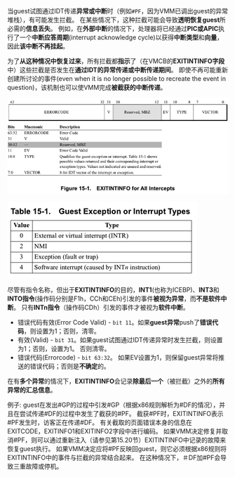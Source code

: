 

当guest试图通过IDT传递**异常或中断**时（例如`#PF`，因为VMM已调出guest的异常堆栈），有可能发生拦截。 在某些情况下，这种拦截可能会导致**透明恢复guest**所必需的**信息丢失**。 例如，在**外部中断**的情况下，处理器将已经通过**PIC或APIC**执行了一个**中断应答周期**(interrupt acknowledge cycle)以获得**中断类型**和**向量**，因此**该中断不再挂起**。

为了**从这种情况中恢复过来**，所有拦截都**指示**了（在VMCB的**EXITINTINFO字段**中）这些拦截是否发生在**通过IDT的异常传递或中断传递期间**。 即使不再可能重新创建所讨论的事件(even when it is no longer possible to recreate the event in question)，该机制也可以使VMM完成**被截获的中断传递**。

![2020-09-16-21-59-28.png](./images/2020-09-16-21-59-28.png)

![2020-09-16-22-00-21.png](./images/2020-09-16-22-00-21.png)

尽管有指令名称，但出于**EXITINTINFO**的目的，**INT1**(也称为ICEBP)、**INT3**和**INTO指令**(操作码分别是F1h，CCh和CEh)引发的事件**被视为异常**，而**不是软件中断**。 只有**INTn指令**（操作码CDh）引发的事件才被视为**软件中断**。

* 错误代码有效(Error Code Valid) - `bit 11`。如果**guest异常**push了**错误代码**，则设置为1；否则，清零。
* 有效(Valid) - `bit 31`。如果guest试图通过IDT传递异常时发生拦截，则设置为1；否则，设置为1。 否则清零。
* 错误代码(Errorcode) - `bit 63:32`。 如果EV设置为1，则保留guest异常将推送的错误代码；否则是**不确定**的。

在有**多个异常**的情况下，**EXITINTINFO**会记录**除最后一个**（被拦截）之外的**所有异常的汇总信息**。

例子: guest在发出#GP的过程中引发#GP（根据x86规则解析为#DF的情况），并且在尝试传递#DF的过程中发生了截获的#PF。 截获#PF时，EXITINTINFO表示#PF发生时，访客正在传递#DF。 有关截取的页面错误本身的信息在EXITCODE，EXITINFO1和EXITINFO2字段中进行编码。 如果VMM决定修复并取消#PF，则可以通过重新注入（请参见第15.20节）EXITINTINFO中记录的故障来恢复guest执行。 如果VMM决定应将#PF反映回guest，则它必须根据x86规则将EXITINTINFO中的事件与拦截的异常结合起来。 在这种情况下，＃DF加#PF会导致三重故障或停机。
